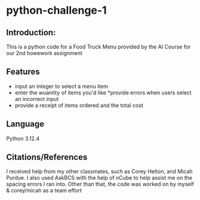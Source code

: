 # python-challenge-1

## Introduction:
This is a python code for a Food Truck Menu provided by the AI Course for our 2nd howework assignment

## Features
 * input an integer to select a menu item
 * enter the wuantity of items you'd like
 *provide errors when users select an incorrect input
 * provide a receipt of items ordered and the total cost

## Language 
Python 3.12.4

## Citations/References
I received help from my other classmates, such as Corey Helton, and Micah Purdue. I also used AskBCS with the help of nCube to help assist me on the spacing errors I ran into. Other than that, the code was worked on by myself & corey/micah as a team effort


